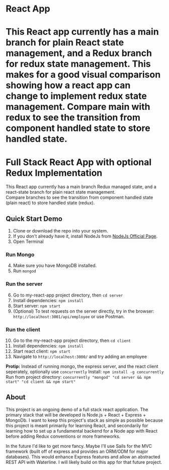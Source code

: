 # React App
This React app currently has a main branch for plain React state management, and a Redux branch for redux state management. This makes for a good visual comparison showing how a react app can change to implement redux state management. Compare main with redux to see the transition from component handled state to store handled state.
=======
# Full Stack React App with optional Redux Implementation
This React app currently has a main branch Redux managed state, and a react-state branch for plain react state management.  
Compare branches to see the transition from component handled state (plain react) to store handled state (redux).

## Quick Start Demo
1. Clone or download the repo into your system.
2. If you don't already have it, install NodeJs from [NodeJs Official Page](https://nodejs.org/en).
3. Open Terminal
### Run Mongo
4. Make sure you have MongoDB installed.
5. Run ```mongod```
### Run the server
6. Go to my-react-app project directory, then ```cd server```
7. Install dependencies: ```npm install```
8. Start server: ```npm start```
9. (Optional) To test requests on the server directly, try in the browser: `http://localhost:3001/api/employee`
    or use Postman.
### Run the client
10. Go to the my-react-app project directory, then ```cd client```
11. Install dependencies: ```npm install```
12. Start react client: ```npm start```
13. Navigate to `http://localhost:3000/` and try adding an employee

**Protip:** Instead of running mongo, the express server, and the react client seperately, optionally use ```concurrently```
Install: ```npm install -g concurrently```
Run from project directory: ```concurrently "mongod" "cd server && npm start" "cd client && npm start"```

## About
This project is an ongoing demo of a full stack react application. 
The primary stack that will be developed is Node.js + React + Express + MongoDb.
I want to keep this project's stack as simple as possible because this project is meant primarily for learning React,
and secondarily for learning how to set up a fundamental backend for a Node app with React before adding Redux conventions 
or more frameworks. 

In the future I'd like to get more fancy. Maybe I'll use Sails for the MVC framework (built off of express and provides an 
ORM/ODM for major databases). This would enhance Express features and allow an abstracted REST API with Waterline. I will likely build on this app for that future project.

